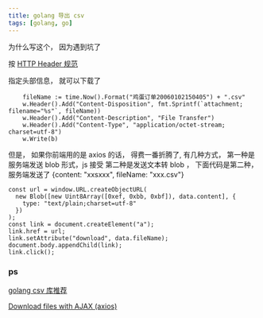 ```yaml
---
title: golang 导出 csv
tags: [golang, go]
---
```


为什么写这个， 因为遇到坑了

按 [HTTP Header 规范](https://developer.mozilla.org/zh-CN/docs/Web/HTTP/Headers/Content-Disposition)

指定头部信息， 就可以下载了

```
	fileName := time.Now().Format("鸡蛋订单20060102150405") + ".csv"
	w.Header().Add("Content-Disposition", fmt.Sprintf(`attachment; filename="%s"`, fileName))
	w.Header().Add("Content-Description", "File Transfer")
	w.Header().Add("Content-Type", "application/octet-stream; charset=utf-8")
	w.Write(b)
```

但是， 如果你前端用的是 axios 的话， 得费一番折腾了, 有几种方式， 第一种是服务端发送 blob 形式，js 接受
第二种是发送文本转 blob ， 下面代码是第二种， 服务端发送了 {content: "xxsxxx", fileName: "xxx.csv"}

```
const url = window.URL.createObjectURL(
  new Blob([new Uint8Array([0xef, 0xbb, 0xbf]), data.content], {
    type: "text/plain;charset=utf-8"
  })
);
const link = document.createElement("a");
link.href = url;
link.setAttribute("download", data.fileName);
document.body.appendChild(link);
link.click();

```

### ps

[golang csv 库推荐](https://github.com/jszwec/csvutil)

[Download files with AJAX (axios)](https://gist.github.com/javilobo8/097c30a233786be52070986d8cdb1743)
